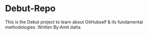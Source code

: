 # Debut-Repo
This is the Debut project to learn about GitHubself & its  fundamental methodologies.
Written By:Amit datta
